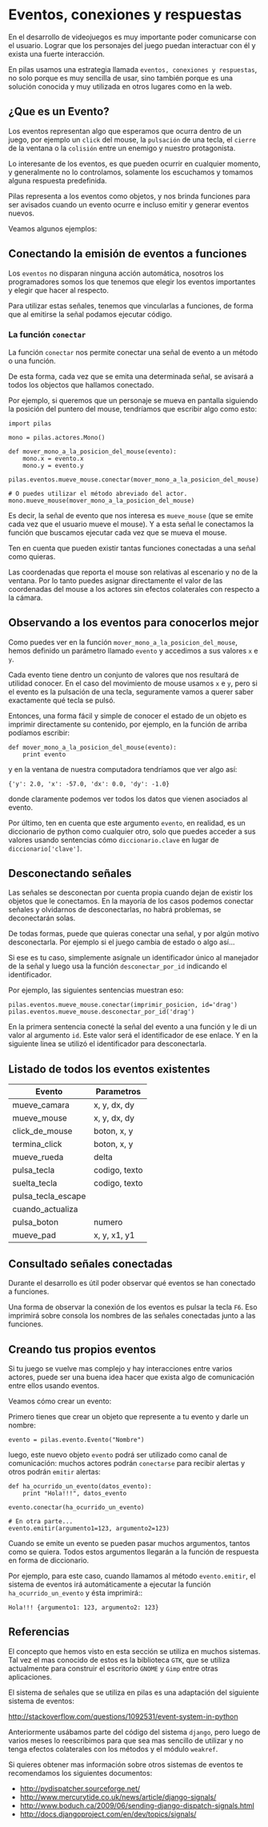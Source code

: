 # Eventos, conexiones y respuestas

En el desarrollo de videojuegos es muy importante
poder comunicarse con el usuario. Lograr que los
personajes del juego puedan interactuar con él y
exista una fuerte interacción.

En pilas usamos una estrategia llamada ``eventos, conexiones
y respuestas``, no solo porque es muy sencilla de usar, sino
también porque es una solución conocida y muy utilizada
en otros lugares como en la web.


## ¿Que es un Evento?

Los eventos representan algo que esperamos que ocurra
dentro de un juego, por ejemplo un ``click`` del mouse, la
``pulsación`` de una tecla, el ``cierre`` de la
ventana o la ``colisión`` entre un enemigo y nuestro
protagonista.

Lo interesante de los eventos, es que pueden ocurrir en
cualquier momento, y generalmente no lo controlamos, solamente
los escuchamos y tomamos alguna respuesta predefinida.

Pilas representa a los eventos como objetos, y nos brinda
funciones para ser avisados cuando un evento ocurre e incluso
emitir y generar eventos nuevos.

Veamos algunos ejemplos:

## Conectando la emisión de eventos a funciones

Los ``eventos`` no disparan ninguna acción automática, nosotros
los programadores somos los que tenemos que elegir los
eventos importantes y elegir que hacer al respecto.

Para utilizar estas señales, tenemos que vincularlas a funciones, de
forma que al emitirse la señal podamos ejecutar código.

### La función ``conectar``

La función ``conectar`` nos permite conectar una señal de
evento a un método o una función.

De esta forma, cada vez que se emita una determinada
señal, se avisará a todos los objectos que hallamos
conectado.

Por ejemplo, si queremos que un personaje se mueva
en pantalla siguiendo la posición del puntero
del mouse, tendríamos que escribir algo como
esto:


    import pilas

    mono = pilas.actores.Mono()

    def mover_mono_a_la_posicion_del_mouse(evento):
        mono.x = evento.x
        mono.y = evento.y

    pilas.eventos.mueve_mouse.conectar(mover_mono_a_la_posicion_del_mouse)

    # O puedes utilizar el método abreviado del actor.
    mono.mueve_mouse(mover_mono_a_la_posicion_del_mouse)



Es decir, la señal de evento que nos interesa es ``mueve_mouse`` (que se emite
cada vez que el usuario mueve el mouse). Y a esta señal le conectamos
la función que buscamos ejecutar cada vez que se mueva el mouse.

Ten en cuenta que pueden existir tantas funciones conectadas a una señal como
quieras.

Las coordenadas que reporta el mouse son relativas al escenario y no
de la ventana. Por lo tanto puedes asignar directamente el valor
de las coordenadas del mouse a los actores sin efectos colaterales
con respecto a la cámara.


## Observando a los eventos para conocerlos mejor

Como puedes ver en la función ``mover_mono_a_la_posicion_del_mouse``, hemos
definido un parámetro llamado ``evento`` y accedimos a sus valores
``x`` e ``y``.

Cada evento tiene dentro un conjunto de valores que nos resultará
de utilidad conocer. En el caso del movimiento de mouse usamos
``x`` e ``y``, pero si el evento es la pulsación de una tecla, seguramente
vamos a querer saber exactamente qué tecla se pulsó.

Entonces, una forma fácil y simple de conocer el estado de un
objeto es imprimir directamente su contenido, por ejemplo, en
la función de arriba podíamos escribir:


    def mover_mono_a_la_posicion_del_mouse(evento):
        print evento

y en la ventana de nuestra computadora tendríamos que ver
algo así:

    {'y': 2.0, 'x': -57.0, 'dx': 0.0, 'dy': -1.0}


donde claramente podemos ver todos los datos que vienen asociados
al evento.

Por último, ten en cuenta que este argumento ``evento``, en realidad,
es un diccionario de python como cualquier otro, solo
que puedes acceder a sus valores usando sentencias cómo
``diccionario.clave`` en lugar de ``diccionario['clave']``.

## Desconectando señales

Las señales se desconectan por cuenta propia cuando dejan de existir
los objetos que le conectamos. En la mayoría de los casos podemos
conectar señales y olvidarnos de desconectarlas, no habrá problemas,
se deconectarán solas.

De todas formas, puede que quieras conectar una señal, y por
algún motivo desconectarla. Por ejemplo si el juego cambia
de estado o algo así...

Si ese es tu caso, simplemente asígnale un identificador único
al manejador de la señal y luego usa la función ``desconectar_por_id`` indicando
el identificador.

Por ejemplo, las siguientes sentencias muestran eso:


    pilas.eventos.mueve_mouse.conectar(imprimir_posicion, id='drag')
    pilas.eventos.mueve_mouse.desconectar_por_id('drag')

En la primera sentencia conecté la señal del evento a una función y le di
un valor al argumento ``id``. Este valor será el identificador
de ese enlace. Y en la siguiente linea se utilizó el identificador
para desconectarla.


## Listado de todos los eventos existentes

| **Evento**          | **Parametros**  |
|---------------------|-----------------|
| mueve_camara        | x, y, dx, dy    |
| mueve_mouse         | x, y, dx, dy    |
| click_de_mouse      | boton, x, y     |
| termina_click       | boton, x, y     |
| mueve_rueda         | delta           |
| pulsa_tecla         | codigo, texto   |
| suelta_tecla        | codigo, texto   |
| pulsa_tecla_escape  |                 |
| cuando_actualiza    |                 |
| pulsa_boton         | numero          |
| mueve_pad           | x, y, x1, y1    |


## Consultado señales conectadas

Durante el desarrollo es útil poder observar qué
eventos se han conectado a funciones.

Una forma de observar la conexión de los eventos
es pulsar la tecla ``F6``. Eso imprimirá sobre
consola los nombres de las señales conectadas
junto a las funciones.


## Creando tus propios eventos

Si tu juego se vuelve mas complejo y hay interacciones entre
varios actores, puede ser una buena idea hacer que exista algo
de comunicación entre ellos usando eventos.

Veamos cómo crear un evento:

Primero tienes que crear un objeto que represente a tu evento
y darle un nombre:


    evento = pilas.evento.Evento("Nombre")

luego, este nuevo objeto ``evento`` podrá ser utilizado como
canal de comunicación: muchos actores podrán ``conectarse`` para
recibir alertas y otros podrán ``emitir`` alertas:


    def ha_ocurrido_un_evento(datos_evento):
        print "Hola!!!", datos_evento

    evento.conectar(ha_ocurrido_un_evento)

    # En otra parte...
    evento.emitir(argumento1=123, argumento2=123)

Cuando se emite un evento se pueden pasar muchos argumentos, tantos
como se quiera. Todos estos argumentos llegarán a la función de
respuesta en forma de diccionario.

Por ejemplo, para este caso, cuando llamamos al método ``evento.emitir``,
el sistema de eventos irá automáticamente a ejecutar la función ``ha_ocurrido_un_evento``
y ésta imprimirá::

    Hola!!! {argumento1: 123, argumento2: 123}


## Referencias

El concepto que hemos visto en esta sección se utiliza
en muchos sistemas. Tal vez el mas conocido de estos es
la biblioteca ``GTK``, que se utiliza actualmente para construir
el escritorio ``GNOME`` y ``Gimp`` entre otras aplicaciones.

El sistema de señales que se utiliza en pilas es una
adaptación del siguiente sistema de eventos:

http://stackoverflow.com/questions/1092531/event-system-in-python

Anteriormente usábamos parte del código del sistema ``django``, pero
luego de varios meses lo reescribimos para que sea mas sencillo
de utilizar y no tenga efectos colaterales con los métodos y
el módulo ``weakref``.

Si quieres obtener mas información sobre otros sistemas de
eventos te recomendamos los siguientes documentos:

- http://pydispatcher.sourceforge.net/
- http://www.mercurytide.co.uk/news/article/django-signals/
- http://www.boduch.ca/2009/06/sending-django-dispatch-signals.html
- http://docs.djangoproject.com/en/dev/topics/signals/
